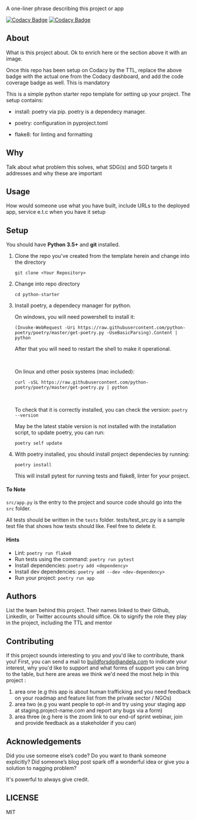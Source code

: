 A one-liner phrase describing this project or app

[![Codacy Badge](https://api.codacy.com/project/badge/Grade/74d6ad5701b747238c17857eaa504993)](https://app.codacy.com/gh/BuildForSDG/Farmzone?utm_source=github.com&utm_medium=referral&utm_content=BuildForSDG/Farmzone&utm_campaign=Badge_Grade_Dashboard)
[![Codacy Badge](https://img.shields.io/badge/Code%20Quality-D-red)](https://img.shields.io/badge/Code%20Quality-D-red)


## About

What is this project about. Ok to enrich here or the section above it with an image. 

Once this repo has been setup on Codacy by the TTL, replace the above badge with the actual one from the Codacy dashboard, and add the code coverage badge as well. This is mandatory

This is a simple python starter repo template for setting up your project. The setup contains:

- install: poetry via pip. poetry is a dependecy manager.

- poetry: configuration in pyproject.toml

- flake8: for linting and formatting

## Why

Talk about what problem this solves, what SDG(s) and SGD targets it addresses and why these are important

## Usage
How would someone use what you have built, include URLs to the deployed app, service e.t.c when you have it setup


## Setup
You should have **Python 3.5+** and **git** installed. 

1. Clone the repo you've created from the template herein and change into the directory

    ``
    git clone <Your Repository>
    ``

2. Change into repo directory

    ``
    cd python-starter
    ``

3. Install poetry, a dependecy manager for python.

    On windows, you will need powershell to install it:

    ``
    (Invoke-WebRequest -Uri https://raw.githubusercontent.com/python-poetry/poetry/master/get-poetry.py -UseBasicParsing).Content | python
    ``

    After that you will need to restart the shell to make it operational.

    &nbsp;

    On linux and other posix systems (mac included):

    ``
    curl -sSL https://raw.githubusercontent.com/python-poetry/poetry/master/get-poetry.py | python
    ``

    &nbsp;

    To check that it is correctly installed, you can check the version:
    ``
    poetry --version
    ``

    May be the latest stable version is not installed with the installation script, to update poetry, you can run:

    ``
    poetry self update
    ``

4. With poetry installed, you should install project dependecies by running:

    ``
    poetry install
    ``

    This will install pytest for running tests and flake8, linter for your project.

#### To Note
`src/app.py` is the entry to the project and source code should go into the `src` folder.

All tests should be written in the `tests` folder. tests/test_src.py is a sample test file that shows how tests should like. Feel free to delete it.

#### Hints

- Lint: `poetry run flake8`
- Run tests using the command: `poetry run pytest`
- Install dependencies: 
  `poetry add <dependency>`
- Install dev dependencies:
  `poetry add --dev <dev-dependency>`
- Run your project:
  `poetry run app`


## Authors

List the team behind this project. Their names linked to their Github, LinkedIn, or Twitter accounts should siffice. Ok to signify the role they play in the project, including the TTL and mentor

## Contributing
If this project sounds interesting to you and you'd like to contribute, thank you!
First, you can send a mail to buildforsdg@andela.com to indicate your interest, why you'd like to support and what forms of support you can bring to the table, but here are areas we think we'd need the most help in this project :
1.  area one (e.g this app is about human trafficking and you need feedback on your roadmap and feature list from the private sector / NGOs)
2.  area two (e.g you want people to opt-in and try using your staging app at staging.project-name.com and report any bugs via a form)
3.  area three (e.g here is the zoom link to our end-of sprint webinar, join and provide feedback as a stakeholder if you can)

## Acknowledgements

Did you use someone else’s code?
Do you want to thank someone explicitly?
Did someone’s blog post spark off a wonderful idea or give you a solution to nagging problem?

It's powerful to always give credit.

## LICENSE
MIT
